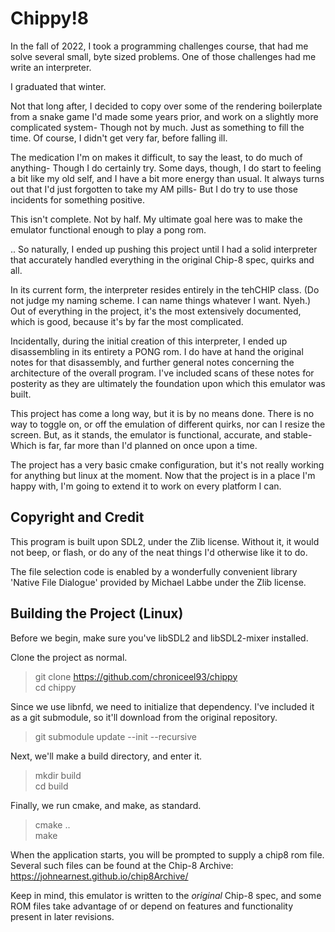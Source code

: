 # Chippy!8

In the fall of 2022, I took a programming challenges course, that had me solve several small, byte sized problems. One of those challenges had me write an interpreter.

I graduated that winter.

Not that long after, I decided to copy over some of the rendering boilerplate from a snake game I'd made some years prior, and work on a slightly more complicated system- Though not by much. Just as something to fill the time. Of course, I didn't get very far, before falling ill.

The medication I'm on makes it difficult, to say the least, to do much of anything- Though I do certainly try. Some days, though, I do start to feeling a bit like my old self, and I have a bit more energy than usual. It always turns out that I'd just forgotten to take my AM pills- But I do try to use those incidents for something positive.

This isn't complete. Not by half. My ultimate goal here was to make the emulator functional enough to play a pong rom.

.. So naturally, I ended up pushing this project until I had a solid interpreter that accurately handled everything in the original Chip-8 spec, quirks and all.

In its current form, the interpreter resides entirely in the tehCHIP class. (Do not judge my naming scheme. I can name things whatever I want. Nyeh.) Out of everything in the project, it's the most extensively documented, which is good, because it's by far the most complicated.

Incidentally, during the initial creation of this interpreter, I ended up disassembling in its entirety a PONG rom. I do have at hand the original notes for that disassembly, and further general notes concerning the architecture of the overall program. I've included scans of these notes for posterity as they are ultimately the foundation upon which this emulator was built.

This project has come a long way, but it is by no means done. There is no way to toggle on, or off the emulation of different quirks, nor can I resize the screen. But, as it stands, the emulator is functional, accurate, and stable- Which is far, far more than I'd planned on once upon a time.

The project has a very basic cmake configuration, but it's not really working for anything but linux at the moment. Now that the project is in a place I'm happy with, I'm going to extend it to work on every platform I can.

## Copyright and Credit

This program is built upon SDL2, under the Zlib license. Without it, it would not beep, or flash, or do any of the neat things I'd otherwise like it to do.

The file selection code is enabled by a wonderfully convenient library 'Native File Dialogue' provided by Michael Labbe under the Zlib license.

## Building the Project (Linux)

Before we begin, make sure you've libSDL2 and libSDL2-mixer installed.

Clone the project as normal.
> git clone https://github.com/chroniceel93/chippy \
> cd chippy

Since we use libnfd, we need to initialize that dependency. I've included it as a git submodule, so it'll download from the original repository.
> git submodule update --init --recursive

Next, we'll make a build directory, and enter it.
> mkdir build \
> cd build

Finally, we run cmake, and make, as standard.
> cmake .. \
> make

When the application starts, you will be prompted to supply a chip8 rom file. Several such files can be found at the Chip-8 Archive: https://johnearnest.github.io/chip8Archive/

Keep in mind, this emulator is written to the _original_ Chip-8 spec, and some ROM files take advantage of or depend on features and functionality present in later revisions.